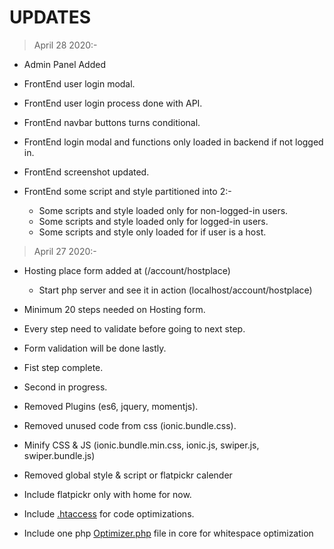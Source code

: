 # UPDATES

> April 28 2020:-
* Admin Panel Added

* FrontEnd user login modal.
* FrontEnd user login process done with API.
* FrontEnd navbar buttons turns conditional.
* FrontEnd login modal and functions only loaded in backend if not logged in.
* FrontEnd screenshot updated.
* FrontEnd some script and style partitioned into 2:-
    * Some scripts and style loaded only for non-logged-in users.
    * Some scripts and style loaded only for logged-in users.
    * Some scripts and style only loaded for if user is a host. 

> April 27 2020:-
* Hosting place form added at (/account/hostplace)
    * Start php server and see it in action (localhost/account/hostplace)
* Minimum 20 steps needed on Hosting form.
* Every step need to validate before going to next step.
* Form validation will be done lastly.
* Fist step complete.
* Second in progress.

* Removed Plugins (es6, jquery, momentjs).
* Removed unused code from css (ionic.bundle.css).
* Minify CSS & JS (ionic.bundle.min.css, ionic.js, swiper.js, swiper.bundle.js)
* Removed global style & script or flatpickr calender
* Include flatpickr only with home for now.

* Include [.htaccess](./.htaccess) for code optimizations.
* Include one php [Optimizer.php](./core/private/Optimizer.php) file in core for whitespace optimization